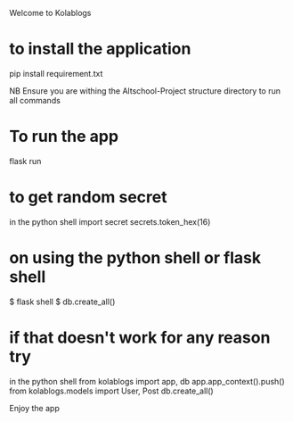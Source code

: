 Welcome to Kolablogs

# to install the application
pip install requirement.txt

NB Ensure you are withing the Altschool-Project structure directory to run all commands

# To run the app
flask run

# to get random secret
in the python shell
import secret
secrets.token_hex(16)

# on using the python shell or flask shell

$ flask shell
$ db.create_all()

# if that doesn't work for any reason try 
in the python shell
from kolablogs import app, db
app.app_context().push()
from kolablogs.models import User, Post
db.create_all()

Enjoy the app
